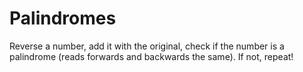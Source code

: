 # Palindromes

Reverse a number, add it with the original, check if the number is a palindrome (reads forwards and backwards the same). If not, repeat!
